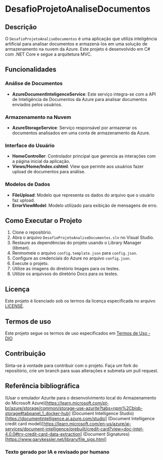 # DesafioProjetoAnaliseDocumentos

## Descrição
O `DesafioProjetoAnaliseDocumentos` é uma aplicação que utiliza inteligência artificial para analisar documentos e armazená-los em uma solução de armazenamento na nuvem da Azure. Este projeto é desenvolvido em C# com .NET Core e segue a arquitetura MVC.

## Funcionalidades

### Análise de Documentos
- **AzureDocumentInteligenceService**: Este serviço integra-se com a API de Inteligência de Documentos da Azure para analisar documentos enviados pelos usuários.

### Armazenamento na Nuvem
- **AzureStorageService**: Serviço responsável por armazenar os documentos analisados em uma conta de armazenamento da Azure.

### Interface do Usuário
- **HomeController**: Controlador principal que gerencia as interações com a página inicial da aplicação.
- **Views/Home/Index.cshtml**: View que permite aos usuários fazer upload de documentos para análise.

### Modelos de Dados
- **FileUpload**: Modelo que representa os dados do arquivo que o usuário faz upload.
- **ErrorViewModel**: Modelo utilizado para exibição de mensagens de erro.

## Como Executar o Projeto
1. Clone o repositório.
2. Abra o arquivo `DesafioProjetoAnaliseDocumentos.sln` no Visual Studio.
3. Restaure as dependências do projeto usando o Library Manager (libman).
4. Renmomeie o arquivo `config.template.json` para `config.json`.
5. Configure as credenciais do Azure no arquivo `config.json`.
6. Execute o projeto.
7. Utilize as imagens do diretório Images para os testes.
8. Utilize os arquivsos do diretório Docs para os testes.

## Licença
Este projeto é licenciado sob os termos da licença especificada no arquivo [LICENSE](LICENSE).

## Termos de uso
Este projeto segue os termos de uso especificados em <a href="https://app.dio.me/terms/" target="_blank">Termos de Uso - DIO</a>

## Contribuição
Sinta-se à vontade para contribuir com o projeto. Faça um fork do repositório, crie um branch para suas alterações e submeta um pull request.

## Referência bibliográfica

(Usar o emulador Azurite para o desenvolvimento local do Armazenamento do Microsoft Azure)[https://learn.microsoft.com/pt-br/azure/storage/common/storage-use-azurite?tabs=npm%2Cblob-storage#tabpanel_1_docker-hub]
(Document Intelligence Studio)[https://documentintelligence.ai.azure.com/studio]
(Document Intelligence credit card model)[https://learn.microsoft.com/en-us/azure/ai-services/document-intelligence/prebuilt/credit-card?view=doc-intel-4.0.0#try-credit-card-data-extraction]
(Document Signatures)[https://www.garykessler.net/library/file_sigs.html]


### Texto gerado por IA e revisado por humano
